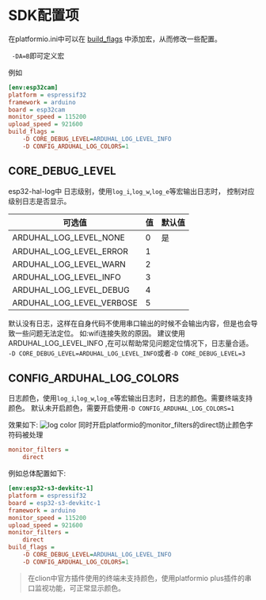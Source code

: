 # SDK配置项

在platformio.ini中可以在
<a href="https://docs.platformio.org/en/latest/projectconf/sections/env/options/build/build_flags.html">build_flags</a>
中添加宏，从而修改一些配置。

`` -DA=B``即可定义宏

例如

```ini
[env:esp32cam]
platform = espressif32
framework = arduino
board = esp32cam
monitor_speed = 115200
upload_speed = 921600
build_flags =
    -D CORE_DEBUG_LEVEL=ARDUHAL_LOG_LEVEL_INFO
    -D CONFIG_ARDUHAL_LOG_COLORS=1
```

## CORE_DEBUG_LEVEL
esp32-hal-log中 日志级别，使用`log_i`,`log_w`,`log_e`等宏输出日志时，
控制对应级别日志是否显示。

| 可选值                       | 值 | 默认值 |
|---------------------------|---|-----|
| ARDUHAL_LOG_LEVEL_NONE    | 0 | 是   |
| ARDUHAL_LOG_LEVEL_ERROR   | 1 |     |
| ARDUHAL_LOG_LEVEL_WARN    | 2 |     |
| ARDUHAL_LOG_LEVEL_INFO    | 3 |     |
| ARDUHAL_LOG_LEVEL_DEBUG   | 4 |     |
| ARDUHAL_LOG_LEVEL_VERBOSE | 5 |     |

默认没有日志，这样在自身代码不使用串口输出的时候不会输出内容，但是也会导致一些问题无法定位。
如:wifi连接失败的原因。
建议使用ARDUHAL_LOG_LEVEL_INFO ,在可以帮助常见问题定位情况下，日志量合适。
`-D CORE_DEBUG_LEVEL=ARDUHAL_LOG_LEVEL_INFO`或者`-D CORE_DEBUG_LEVEL=3`

## CONFIG_ARDUHAL_LOG_COLORS
日志颜色，使用`log_i`,`log_w`,`log_e`等宏输出日志时，日志的颜色。需要终端支持颜色。
默认未开启颜色，需要开启使用`-D CONFIG_ARDUHAL_LOG_COLORS=1`

效果如下:
![log color](log_color.png)
同时开启platformio的monitor_filters的direct防止颜色字符码被处理
```Ini
monitor_filters =
    direct
```
例如总体配置如下:
```Ini
[env:esp32-s3-devkitc-1]
platform = espressif32
board = esp32-s3-devkitc-1
framework = arduino
monitor_speed = 115200
upload_speed = 921600
monitor_filters =
    direct
build_flags =
    -D CORE_DEBUG_LEVEL=ARDUHAL_LOG_LEVEL_INFO
    -D CONFIG_ARDUHAL_LOG_COLORS=1
```
>在clion中官方插件使用的终端未支持颜色，使用platformio plus插件的串口监视功能，可正常显示颜色。
